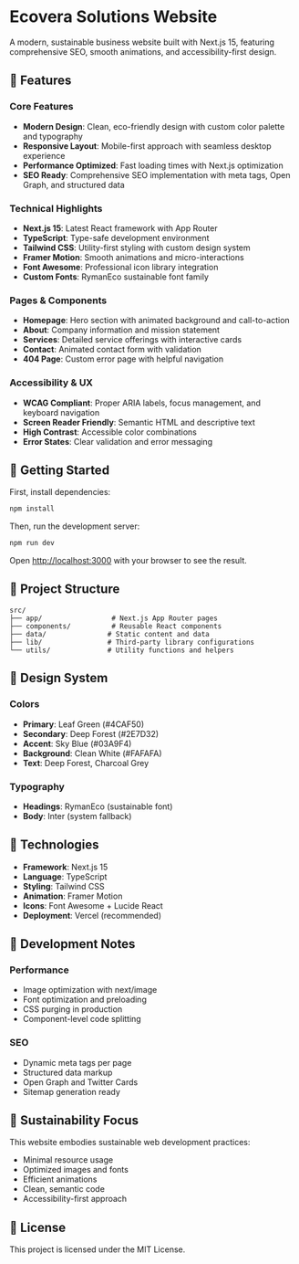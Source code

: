 # Ecovera Solutions Website

A modern, sustainable business website built with Next.js 15, featuring comprehensive SEO, smooth animations, and accessibility-first design.

## 🌱 Features

### Core Features
- **Modern Design**: Clean, eco-friendly design with custom color palette and typography
- **Responsive Layout**: Mobile-first approach with seamless desktop experience
- **Performance Optimized**: Fast loading times with Next.js optimization
- **SEO Ready**: Comprehensive SEO implementation with meta tags, Open Graph, and structured data

### Technical Highlights
- **Next.js 15**: Latest React framework with App Router
- **TypeScript**: Type-safe development environment
- **Tailwind CSS**: Utility-first styling with custom design system
- **Framer Motion**: Smooth animations and micro-interactions
- **Font Awesome**: Professional icon library integration
- **Custom Fonts**: RymanEco sustainable font family

### Pages & Components
- **Homepage**: Hero section with animated background and call-to-action
- **About**: Company information and mission statement
- **Services**: Detailed service offerings with interactive cards
- **Contact**: Animated contact form with validation
- **404 Page**: Custom error page with helpful navigation

### Accessibility & UX
- **WCAG Compliant**: Proper ARIA labels, focus management, and keyboard navigation
- **Screen Reader Friendly**: Semantic HTML and descriptive text
- **High Contrast**: Accessible color combinations
- **Error States**: Clear validation and error messaging

## 🚀 Getting Started

First, install dependencies:

```bash
npm install
```

Then, run the development server:

```bash
npm run dev
```

Open [http://localhost:3000](http://localhost:3000) with your browser to see the result.

## 📁 Project Structure

```
src/
├── app/                 # Next.js App Router pages
├── components/          # Reusable React components
├── data/               # Static content and data
├── lib/                # Third-party library configurations
└── utils/              # Utility functions and helpers
```

## 🎨 Design System

### Colors
- **Primary**: Leaf Green (#4CAF50)
- **Secondary**: Deep Forest (#2E7D32)
- **Accent**: Sky Blue (#03A9F4)
- **Background**: Clean White (#FAFAFA)
- **Text**: Deep Forest, Charcoal Grey

### Typography
- **Headings**: RymanEco (sustainable font)
- **Body**: Inter (system fallback)

## 🔧 Technologies

- **Framework**: Next.js 15
- **Language**: TypeScript
- **Styling**: Tailwind CSS
- **Animation**: Framer Motion
- **Icons**: Font Awesome + Lucide React
- **Deployment**: Vercel (recommended)

## 📝 Development Notes

### Performance
- Image optimization with next/image
- Font optimization and preloading
- CSS purging in production
- Component-level code splitting

### SEO
- Dynamic meta tags per page
- Structured data markup
- Open Graph and Twitter Cards
- Sitemap generation ready

## 🌿 Sustainability Focus

This website embodies sustainable web development practices:
- Minimal resource usage
- Optimized images and fonts
- Efficient animations
- Clean, semantic code
- Accessibility-first approach

## 📄 License

This project is licensed under the MIT License.
